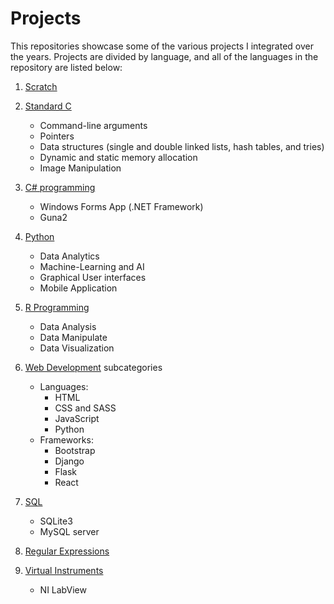 # Projects

This repositories showcase some of the various projects I integrated over the years. Projects are divided by language, and all of the languages in the repository are listed below:

1. [Scratch](Scratch)

2. [Standard C](C)

   - Command-line arguments
   - Pointers
   - Data structures (single and double linked lists, hash tables, and tries)
   - Dynamic and static memory allocation
   - Image Manipulation

3. [C# programming](C#)

   - Windows Forms App (.NET Framework)
   - Guna2

4. [Python](Python)

   - Data Analytics
   - Machine-Learning and AI
   - Graphical User interfaces
   - Mobile Application
  
5. [R Programming](R)

   - Data Analysis
   - Data Manipulate
   - Data Visualization

6. [Web Development](Web%20Development)
subcategories 
    - Languages:
      - HTML
      - CSS and SASS
      - JavaScript
      - Python
    - Frameworks:
      - Bootstrap
      - Django
      - Flask
      - React

7. [SQL](SQL)

   - SQLite3
   - MySQL server

8. [Regular Expressions](Regular%20Expressions)

9. [Virtual Instruments](Virtual%20Instruments)

   - NI LabView

